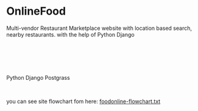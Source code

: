 # OnlineFood

Multi-vendor Restaurant Marketplace website with location based search, nearby restaurants. with the help of Python Django 

</br>
</br>
</br>
</br>


Python
Django
Postgrass

</br>

you can see site flowchart fom here: [foodonline-flowchart.txt](https://github.com/ali-nobariasl/OnlineFood/files/9734166/foodonline-flowchart.txt)
